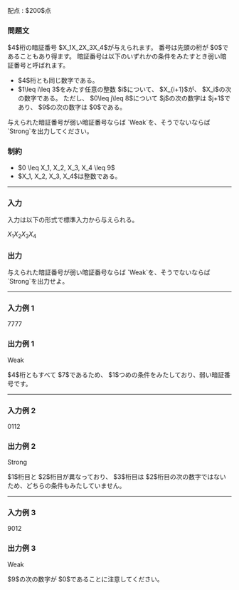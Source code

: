 
<div>

<span>

<span>

<p>
配点 : $200$点
</p>

<div>

<section>

### **問題文**

<p>
$4$桁の暗証番号 $X_1X_2X_3X_4$が与えられます。
番号は先頭の桁が $0$であることもあり得ます。
暗証番号は以下のいずれかの条件をみたすとき弱い暗証番号と呼ばれます。
</p>

<ul>

<li>
$4$桁とも同じ数字である。
</li>

<li>
$1\leq i\leq 3$をみたす任意の整数 $i$について、 $X_{i+1}$が、 $X_i$の次の数字である。
ただし、 $0\leq j\leq 8$について $j$の次の数字は $j+1$であり、 $9$の次の数字は $0$である。 
</li>

</ul>

<p>
与えられた暗証番号が弱い暗証番号ならば `Weak`を、そうでないならば `Strong`を出力してください。
</p>

</section>

</div>

<div>

<section>

### **制約**

<ul>

<li>
$0 \leq X_1, X_2, X_3, X_4 \leq 9$
</li>

<li>
$X_1, X_2, X_3, X_4$は整数である。
</li>

</ul>

</section>

</div>

---

<div>

<div>

<section>

### **入力**

<p>
入力は以下の形式で標準入力から与えられる。
</p>

<div>

$X_1X_2X_3X_4$
</div>

</section>

</div>

<div>

<section>

### **出力**

<p>
与えられた暗証番号が弱い暗証番号ならば `Weak`を、そうでないならば `Strong`を出力せよ。
</p>

</section>

</div>

</div>

---

<div>

<section>

### **入力例 1**

<div>

7777

</div>

</section>

</div>

<div>

<section>

### **出力例 1**

<div>

Weak

</div>

<p>
$4$桁ともすべて $7$であるため、 $1$つめの条件をみたしており、弱い暗証番号です。
</p>

</section>

</div>

---

<div>

<section>

### **入力例 2**

<div>

0112

</div>

</section>

</div>

<div>

<section>

### **出力例 2**

<div>

Strong

</div>

<p>
$1$桁目と $2$桁目が異なっており、 $3$桁目は $2$桁目の次の数字ではないため、どちらの条件もみたしていません。
</p>

</section>

</div>

---

<div>

<section>

### **入力例 3**

<div>

9012

</div>

</section>

</div>

<div>

<section>

### **出力例 3**

<div>

Weak

</div>

<p>
$9$の次の数字が $0$であることに注意してください。
</p>

</section>

</div>

</span>

</span>

</div>
